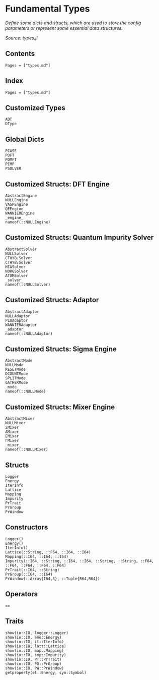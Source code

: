 # Fundamental Types

*Define some dicts and structs, which are used to store the config parameters or represent some essential data structures.*

*Source: types.jl*

## Contents

```@contents
Pages = ["types.md"]
```

## Index

```@index
Pages = ["types.md"]
```

## Customized Types

```@docs
ADT
DType
```

## Global Dicts

```@docs
PCASE
PDFT
PDMFT
PIMP
PSOLVER
```

## Customized Structs: DFT Engine

```@docs
AbstractEngine
NULLEngine
VASPEngine
QEEngine
WANNIEREngine
_engine_
nameof(::NULLEngine)
```

## Customized Structs: Quantum Impurity Solver

```@docs
AbstractSolver
NULLSolver
CTHYB₁Solver
CTHYB₂Solver
HIASolver
NORGSolver
ATOMSolver
_solver_
nameof(::NULLSolver)
```

## Customized Structs: Adaptor

```@docs
AbstractAdaptor
NULLAdaptor
PLOAdaptor
WANNIERAdaptor
_adaptor_
nameof(::NULLAdaptor)
```

## Customized Structs: Sigma Engine

```@docs
AbstractMode
NULLMode
RESETMode
DCOUNTMode
SPLITMode
GATHERMode
_mode_
nameof(::NULLMode)
```

## Customized Structs: Mixer Engine

```@docs
AbstractMixer
NULLMixer
ΣMixer
ΔMixer
EMixer
ΓMixer
_mixer_
nameof(::NULLMixer)
```

## Structs

```@docs
Logger
Energy
IterInfo
Lattice
Mapping
Impurity
PrTrait
PrGroup
PrWindow
```

## Constructors

```@docs
Logger()
Energy()
IterInfo()
Lattice(::String, ::F64, ::I64, ::I64)
Mapping(::I64, ::I64, ::I64)
Impurity(::I64, ::String, ::I64, ::I64, ::String, ::String, ::F64, ::F64, ::F64, ::F64, ::F64)
PrTrait(::I64, ::String)
PrGroup(::I64, ::I64)
PrWindow(::Array{I64,3}, ::Tuple{R64,R64})
```

## Operators

```@docs
==
```

## Traits

```@docs
show(io::IO, logger::Logger)
show(io::IO, ene::Energy)
show(io::IO, it::IterInfo)
show(io::IO, latt::Lattice)
show(io::IO, map::Mapping)
show(io::IO, imp::Impurity)
show(io::IO, PT::PrTrait)
show(io::IO, PG::PrGroup)
show(io::IO, PW::PrWindow)
getproperty(et::Energy, sym::Symbol)
```
